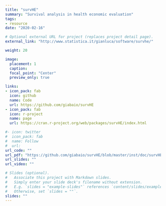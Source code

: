 ```yaml
---
title: "survHE"
summary: "Survival analysis in health economic evaluation"
tags:
- resource
date: "2020-02-16"

# Optional external URL for project (replaces project detail page).
external_link: "http://www.statistica.it/gianluca/software/survhe/"

weight: 20

image: 
  placement: 1
  caption: 
  focal_point: "Center"
  preview_only: true

links:
- icon_pack: fab
  icon: github
  name: Code
  url: https://github.com/giabaio/survHE
- icon_pack: fab
  icon: r-project
  name: page
  url: https://cran.r-project.org/web/packages/survHE/index.html

#- icon: twitter
#  icon_pack: fab
#  name: Follow
#  url: 
url_code: ""
url_pdf: "https://github.com/giabaio/survHE/blob/master/inst/doc/survHE.pdf"
url_slides: ""
url_video: ""

# Slides (optional).
#   Associate this project with Markdown slides.
#   Simply enter your slide deck's filename without extension.
#   E.g. `slides = "example-slides"` references `content/slides/example-slides.md`.
#   Otherwise, set `slides = ""`.
slides: ""
---
```

